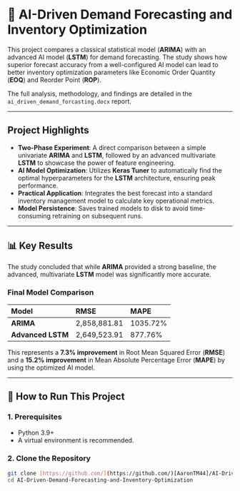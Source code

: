 # 🤖 AI-Driven Demand Forecasting and Inventory Optimization

This project compares a classical statistical model (**ARIMA**) with an advanced AI model (**LSTM**) for demand forecasting. The study shows how superior forecast accuracy from a well-configured AI model can lead to better inventory optimization parameters like Economic Order Quantity (**EOQ**) and Reorder Point (**ROP**).

The full analysis, methodology, and findings are detailed in the `ai_driven_demand_forcasting.docx` report.

---

## Project Highlights

* **Two-Phase Experiment**: A direct comparison between a simple univariate **ARIMA** and **LSTM**, followed by an advanced multivariate **LSTM** to showcase the power of feature engineering.
* **AI Model Optimization**: Utilizes **Keras Tuner** to automatically find the optimal hyperparameters for the **LSTM** architecture, ensuring peak performance.
* **Practical Application**: Integrates the best forecast into a standard inventory management model to calculate key operational metrics.
* **Model Persistence**: Saves trained models to disk to avoid time-consuming retraining on subsequent runs.

---

## 📊 Key Results

The study concluded that while **ARIMA** provided a strong baseline, the advanced, multivariate **LSTM** model was significantly more accurate.

### Final Model Comparison

| Model           | RMSE           | MAPE      |
| :-------------- | :------------- | :-------- |
| **ARIMA** | 2,858,881.81   | 1035.72%  |
| **Advanced LSTM** | 2,649,523.91   | 877.76%   |

This represents a **7.3% improvement** in Root Mean Squared Error (**RMSE**) and a **15.2% improvement** in Mean Absolute Percentage Error (**MAPE**) by using the optimized AI model.

---

## 🚀 How to Run This Project

### 1. Prerequisites
* Python 3.9+
* A virtual environment is recommended.

### 2. Clone the Repository
```bash
git clone [https://github.com/](https://github.com/)[AaronTM44]/AI-Driven-Demand-Forecasting-and-Inventory-Optimization.git
cd AI-Driven-Demand-Forecasting-and-Inventory-Optimization
